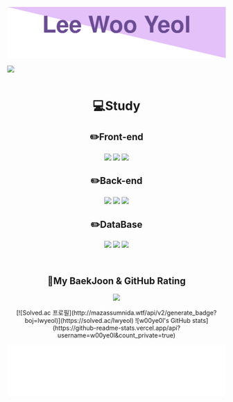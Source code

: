 
![api](README.assets/top.svg)

<a href="https://hits.seeyoufarm.com"><img src="https://hits.seeyoufarm.com/api/count/incr/badge.svg?url=https%3A%2F%2Fgithub.com%2Fw00ye0l&count_bg=%23CACACA&title_bg=%23C27CFF&icon=googlefit.svg&icon_color=%23AE00FF&title=VISITOR&edge_flat=true" align="left"/></a>

<br><br>

<h1 align="center">💻Study</h1>

<h2 align="center">✏️Front-end</h2>
<p align="center">    
  <img src="https://img.shields.io/badge/vue.js-4FC08D?style=for-the-badge&logo=vue.js&logoColor=white">
  <img src="https://img.shields.io/badge/react-61DAFB?style=for-the-badge&logo=react&logoColor=black"> 
  <img src="https://img.shields.io/badge/next.js-000000?style=for-the-badge&logo=next.js&logoColor=white">
</p>

<h2 align="center">✏️Back-end</h2>
<p align="center">    
  <img src="https://img.shields.io/badge/django-092E20?style=for-the-badge&logo=django&logoColor=white">
  <img src="https://img.shields.io/badge/spring-6DB33F?style=for-the-badge&logo=spring&logoColor=white"> 
  <img src="https://img.shields.io/badge/express-000000?style=for-the-badge&logo=express&logoColor=white">
</p>

<h2 align="center">✏️DataBase</h2>
<p align="center">    
  <img src="https://img.shields.io/badge/mysql-4479A1?style=for-the-badge&logo=mysql&logoColor=white"> 
  <img src="https://img.shields.io/badge/mongoDB-47A248?style=for-the-badge&logo=MongoDB&logoColor=white">
  <img src="https://img.shields.io/badge/firebase-FFCA28?style=for-the-badge&logo=firebase&logoColor=white">
</p>

<br>

<h2 align="center">🚀My BaekJoon & GitHub Rating</h2>
<p align="center">
  <a href="https://opgc.me/#/users/w00ye0l" target="_blank"><img src="https://api.opgc.me/githubs/users/w00ye0l/tag/?theme=basic" /></a>
</p>

<div align="center">
  [![Solved.ac 프로필](http://mazassumnida.wtf/api/v2/generate_badge?boj=lwyeol)](https://solved.ac/lwyeol)
  ![w00ye0l's GitHub stats](https://github-readme-stats.vercel.app/api?username=w00ye0l&count_private=true)
</div>

![bottom](README.assets/bottom.svg)
